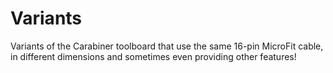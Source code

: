 # Variants

Variants of the Carabiner toolboard that use the same 16-pin MicroFit cable, in different dimensions and sometimes even providing other features!
